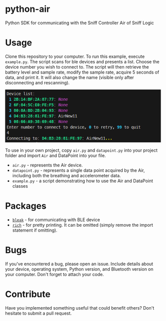 # python-air
Python SDK for communicating with the Sniff Controller Air of Sniff Logic

# Usage
Clone this repository to your computer. To run this example, execute `example.py`. The script scans for ble devices and presents a list. 
Choose the device number you wish to connect to. The script will then retrieve the battery level and sample rate, modify the sample rate, acquire 5 seconds of data, and print it. It will also change the name (visible only after disconnecting and rescanning).  

![Alt text](image.png)

To use in your own project, copy `air.py` and `datapoint.py` into your project folder and import `Air` and DataPoint into your file.

- `air.py`  - represents the Air device. 
- `datapoint.py` - represents a single data point acquired by the Air, including both the breathing and accelerometer data.
- `example.py` - a script demonstrating how to use the Air and DataPoint classes

# Packages
- [`bleak`](https://bleak.readthedocs.io/en/latest/) - for communicating with BLE device  
- [`rich`](https://rich.readthedocs.io/en/stable/introduction.html) -  for pretty printing. It can be omitted (simply remove the import statement if omitting).

# Bugs
If you've encountered a bug, please open an issue. Include details about your device, operating system, Python version, and Bluetooth version on your computer. Don't forget to attach your code.

# Contribute
Have you implemented something useful that could benefit others? Don't hesitate to submit a pull request.
